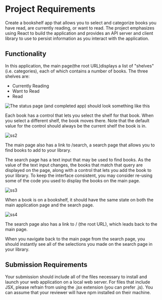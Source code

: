# Project Requirements

Create a bookshelf app that allows you to select and categorize books you have read, are currently reading, or want to read.  The project emphasizes using React to build the application and provides an API server and client library to use to persist information as you interact with the application.

## Functionality

In this application, the main page(the root URL)displays a list of "shelves" (i.e. categories), each of which contains a number of books. The three shelves are:

* Currently Reading
* Want to Read
* Read

![The status page (and completed app) should look something like this](https://user-images.githubusercontent.com/43684522/46240248-6b60e380-c372-11e8-9c55-0d466243c118.png)

Each book has a control that lets you select the shelf for that book. When you select a different shelf, the book moves there. Note that the default value for the control should always be the current shelf the book is in.  

![ss2](https://user-images.githubusercontent.com/43684522/46240256-859ac180-c372-11e8-8be9-31ad8390327e.png)

The main page also has a link to /search, a search page that allows you to find books to add to your library.

The search page has a text input that may be used to find books. As the value of the text input changes, the books that match that query are displayed on the page, along with a control that lets you add the book to your library. To keep the interface consistent, you may consider re-using some of the code you used to display the books on the main page.

![ss3](https://user-images.githubusercontent.com/43684522/46240259-91868380-c372-11e8-972d-3f938dadf9c9.png)

When a book is on a bookshelf, it should have the same state on both the main application page and the search page.

![ss4](https://user-images.githubusercontent.com/43684522/46240262-9ba88200-c372-11e8-9ac3-fbd1a3651a26.gif)

The search page also has a link to / (the root URL), which leads back to the main page.

When you navigate back to the main page from the search page, you should instantly see all of the selections you made on the search page in your library.

## Submission Requirements

Your submission should include all of the files necessary to install and launch your web application on a local web server. For files that include JSX, please refrain from using the .jsx extension (you can prefer .js). You can assume that your reviewer will have npm installed on their machine.